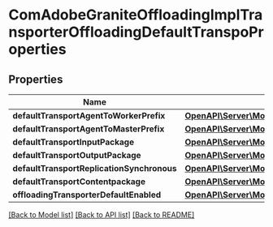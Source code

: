 # ComAdobeGraniteOffloadingImplTransporterOffloadingDefaultTranspoProperties

## Properties
Name | Type | Description | Notes
------------ | ------------- | ------------- | -------------
**defaultTransportAgentToWorkerPrefix** | [**OpenAPI\Server\Model\ConfigNodePropertyString**](ConfigNodePropertyString.md) |  | [optional] 
**defaultTransportAgentToMasterPrefix** | [**OpenAPI\Server\Model\ConfigNodePropertyString**](ConfigNodePropertyString.md) |  | [optional] 
**defaultTransportInputPackage** | [**OpenAPI\Server\Model\ConfigNodePropertyString**](ConfigNodePropertyString.md) |  | [optional] 
**defaultTransportOutputPackage** | [**OpenAPI\Server\Model\ConfigNodePropertyString**](ConfigNodePropertyString.md) |  | [optional] 
**defaultTransportReplicationSynchronous** | [**OpenAPI\Server\Model\ConfigNodePropertyBoolean**](ConfigNodePropertyBoolean.md) |  | [optional] 
**defaultTransportContentpackage** | [**OpenAPI\Server\Model\ConfigNodePropertyBoolean**](ConfigNodePropertyBoolean.md) |  | [optional] 
**offloadingTransporterDefaultEnabled** | [**OpenAPI\Server\Model\ConfigNodePropertyBoolean**](ConfigNodePropertyBoolean.md) |  | [optional] 

[[Back to Model list]](../README.md#documentation-for-models) [[Back to API list]](../README.md#documentation-for-api-endpoints) [[Back to README]](../README.md)



